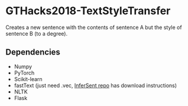 # GTHacks2018-TextStyleTransfer
Creates a new sentence with the contents of sentence A but the style of sentence B (to a degree).

## Dependencies
- Numpy
- PyTorch
- Scikit-learn
- fastText (just need .vec, [InferSent repo](https://github.com/facebookresearch/InferSent) has download instructions)
- NLTK
- Flask
